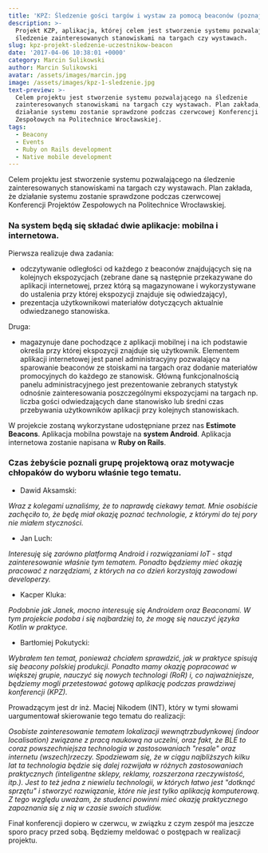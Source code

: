 ```yaml
---
title: 'KPZ: Śledzenie gości targów i wystaw za pomocą beaconów (poznaj projekt)'
description: >-
  Projekt KZP, aplikacja, której celem jest stworzenie systemu pozwalającego na
  śledzenie zainteresowanych stanowiskami na targach czy wystawach.
slug: kpz-projekt-sledzenie-uczestnikow-beacon
date: '2017-04-06 10:38:01 +0000'
category: Marcin Sulikowski
author: Marcin Sulikowski
avatar: /assets/images/marcin.jpg
image: /assets/images/kpz-1-sledzenie.jpg
text-preview: >-
  Celem projektu jest stworzenie systemu pozwalającego na śledzenie
  zainteresowanych stanowiskami na targach czy wystawach. Plan zakłada, że
  działanie systemu zostanie sprawdzone podczas czerwcowej Konferencji Projektów
  Zespołowych na Politechnice Wrocławskiej.
tags:
  - Beacony
  - Events
  - Ruby on Rails development
  - Native mobile development
---
```

Celem projektu jest stworzenie systemu pozwalającego na śledzenie zainteresowanych stanowiskami na targach czy wystawach. Plan zakłada, że działanie systemu zostanie sprawdzone podczas czerwcowej Konferencji Projektów Zespołowych na Politechnice Wrocławskiej.

### Na system będą się składać dwie aplikacje: **mobilna** i **internetowa**.

Pierwsza realizuje dwa zadania:

* odczytywanie odległości od każdego z beaconów znajdujących się na kolejnych ekspozycjach (zebrane dane są następnie przekazywane do aplikacji internetowej, przez którą są magazynowane i wykorzystywane do ustalenia przy której ekspozycji znajduje się odwiedzający),
* prezentacja użytkownikowi materiałów dotyczących aktualnie odwiedzanego stanowiska.

Druga:

* magazynuje dane pochodzące z aplikacji mobilnej i na ich podstawie określa przy której ekspozycji znajduje się użytkownik. Elementem aplikacji internetowej jest panel administracyjny pozwalający na sparowanie beaconów ze stoiskami na targach oraz dodanie materiałów promocyjnych do każdego ze stanowisk. Główną funkcjonalnością panelu administracyjnego jest prezentowanie zebranych statystyk odnośnie zainteresowania poszczególnymi ekspozycjami na targach np. liczba gości odwiedzających dane stanowisko lub średni czas przebywania użytkowników aplikacji przy kolejnych stanowiskach.

W projekcie zostaną wykorzystane udostępniane przez nas **Estimote Beacons**.
Aplikacja mobilna powstaje na **system Android**.
Aplikacja internetowa zostanie napisana w **Ruby on Rails**.

### Czas żebyście poznali grupę projektową oraz motywacje chłopaków do wyboru właśnie tego tematu.

* <p class="text-underline">Dawid Aksamski:</p>

_Wraz z kolegami uznaliśmy, że to naprawdę ciekawy temat. Mnie osobiście zachęciło to, że będę miał okazję poznać technologie, z którymi do tej pory nie miałem styczności._

* <p class="text-underline">Jan Luch:</p>

_Interesuję się zarówno platformą Android i rozwiązaniami IoT - stąd zainteresowanie właśnie tym tematem. Ponadto będziemy mieć okazję pracować z narzędziami, z których na co dzień korzystają zawodowi developerzy._

* <p class="text-underline">Kacper Kluka:</p>

_Podobnie jak Janek, mocno interesuję się Androidem oraz Beaconami. W tym projekcie podoba i się najbardziej to, że mogę się nauczyć języka Kotlin w praktyce._

* <p class="text-underline">Bartłomiej Pokutycki:</p>

_Wybrałem ten temat, ponieważ chciałem sprawdzić, jak w praktyce spisują się beacony polskiej produkcji. Ponadto mamy okazję popracować w większej grupie, nauczyć się nowych technologi (RoR) i, co najważniejsze, będziemy mogli przetestować gotową aplikację podczas prawdziwej konferencji (KPZ)._

<p>Prowadzącym jest <span class="text-underline">dr inż. Maciej Nikodem (INT)</span>, który w tymi słowami uargumentował skierowanie tego tematu do realizacji:</p>

_Osobiste zainteresowanie tematem lokalizacji wewnątrzbudynkowej (indoor localisation) związane z pracą naukową na uczelni, oraz fakt, że BLE to coraz powszechniejsza technologia w zastosowaniach "resale" oraz internetu (wszech)rzeczy. Spodziewam się, że w ciągu najbliższych kilku lat ta technologia będzie się dalej rozwijała w różnych zastosowaniach praktycznych (inteligentne sklepy, reklamy, rozszerzona rzeczywistość, itp.). Jest to też jedna z niewielu technologii, w których łatwo jest "dotknąć sprzętu" i stworzyć rozwiązanie, które nie jest tylko aplikacją komputerową. Z tego względu uważam, że studenci powinni mieć okazję praktycznego zapoznania się z nią w czasie swoich studiów._

Finał konferencji dopiero w czerwcu, w związku z czym zespół ma jeszcze sporo pracy przed sobą. Będziemy meldować o postępach w realizacji projektu.
